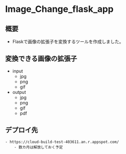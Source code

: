 # Image_Change_flask_app

## 概要
- Flaskで画像の拡張子を変換するツールを作成しました。

## 変換できる画像の拡張子
- input
    - jpg
    - png
    - gif
- output
    - jpg
    - png
    - gif
    - pdf

## デプロイ先
    - https://cloud-build-test-403611.an.r.appspot.com/
        - 数カ月は解放しておく予定
